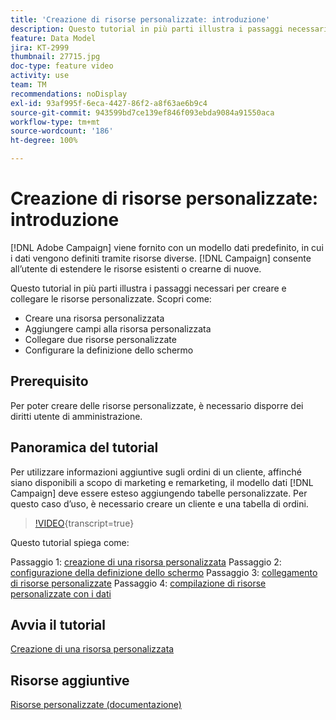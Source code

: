 ```yaml
---
title: 'Creazione di risorse personalizzate: introduzione'
description: Questo tutorial in più parti illustra i passaggi necessari per creare e collegare le risorse personalizzate.
feature: Data Model
jira: KT-2999
thumbnail: 27715.jpg
doc-type: feature video
activity: use
team: TM
recommendations: noDisplay
exl-id: 93af995f-6eca-4427-86f2-a8f63ae6b9c4
source-git-commit: 943599bd7ce139ef846f093ebda9084a91550aca
workflow-type: tm+mt
source-wordcount: '186'
ht-degree: 100%

---
```


# Creazione di risorse personalizzate: introduzione

[!DNL Adobe Campaign] viene fornito con un modello dati predefinito, in cui i dati vengono definiti tramite risorse diverse. [!DNL Campaign] consente all’utente di estendere le risorse esistenti o crearne di nuove.

Questo tutorial in più parti illustra i passaggi necessari per creare e collegare le risorse personalizzate.
Scopri come:

* Creare una risorsa personalizzata
* Aggiungere campi alla risorsa personalizzata
* Collegare due risorse personalizzate
* Configurare la definizione dello schermo

## Prerequisito

Per poter creare delle risorse personalizzate, è necessario disporre dei diritti utente di amministrazione.

## Panoramica del tutorial

Per utilizzare informazioni aggiuntive sugli ordini di un cliente, affinché siano disponibili a scopo di marketing e remarketing, il modello dati [!DNL Campaign] deve essere esteso aggiungendo tabelle personalizzate. Per questo caso d’uso, è necessario creare un cliente e una tabella di ordini.

>[!VIDEO](https://video.tv.adobe.com/v/27715?learn=on){transcript=true}

Questo tutorial spiega come:

Passaggio 1: [creazione di una risorsa personalizzata](./creating-a-custom-resource.md)
Passaggio 2: [configurazione della definizione dello schermo](./configuring-a-screen-definition-for-a-custom-resource.md)
Passaggio 3: [collegamento di risorse personalizzate](./linking-custom-resources.md)
Passaggio 4: [compilazione di risorse personalizzate con i dati](./populate-custom-resources-with-data.md)

## Avvia il tutorial

[Creazione di una risorsa personalizzata](./creating-a-custom-resource.md)

## Risorse aggiuntive

[Risorse personalizzate (documentazione)](https://experienceleague.adobe.com/docs/campaign-standard/using/working-with-apis/global-concepts/custom-resources.html?lang=it)
